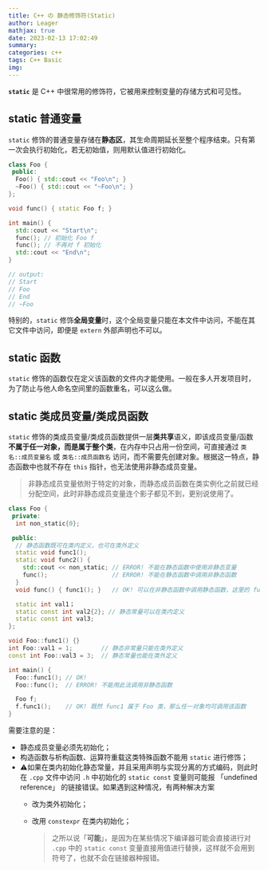 ```yaml
---
title: C++ の 静态修饰符(Static)
author: Leager
mathjax: true
date: 2023-02-13 17:02:49
summary:
categories: c++
tags: C++ Basic
img:
---
```


**`static`** 是 C++ 中很常用的修饰符，它被用来控制变量的存储方式和可见性。

<!--more-->

## static 普通变量

`static` 修饰的普通变量存储在**静态区**，其生命周期延长至整个程序结束。只有第一次会执行初始化，若无初始值，则用默认值进行初始化。

```cpp
class Foo {
 public:
  Foo() { std::cout << "Foo\n"; }
  ~Foo() { std::cout << "~Foo\n"; }
};

void func() { static Foo f; }

int main() {
  std::cout << "Start\n";
  func(); // 初始化 Foo f
  func(); // 不再对 f 初始化
  std::cout << "End\n";
}

// output:
// Start
// Foo
// End
// ~Foo
```

特别的，`static` 修饰**全局变量**时，这个全局变量只能在本文件中访问，不能在其它文件中访问，即便是 `extern` 外部声明也不可以。

## static 函数

`static` 修饰的函数仅在定义该函数的文件内才能使用。一般在多人开发项目时，为了防止与他人命名空间里的函数重名，可以这么做。

## static 类成员变量/类成员函数

`static` 修饰的类成员变量/类成员函数提供一层**类共享**语义，即该成员变量/函数**不属于任一对象，而是属于整个类**，在内存中只占用一份空间，可直接通过 `类名::成员变量名` 或 `类名::成员函数名` 访问，而不需要先创建对象。根据这一特点，静态函数中也就不存在 `this` 指针，也无法使用非静态成员变量。

> 非静态成员变量依附于特定的对象，而静态成员函数在类实例化之前就已经分配空间，此时非静态成员变量连个影子都见不到，更别说使用了。

```cpp
class Foo {
 private:
  int non_static{0};

 public:
  // 静态函数既可在类内定义，也可在类外定义
  static void func1();
  static void func2() {
    std::cout << non_static; // ERROR! 不能在静态函数中使用非静态变量
    func();                  // ERROR! 不能在静态函数中调用非静态函数
  }
  void func() { func1(); }   // OK! 可以在非静态函数中调用静态函数，这里的 func1 并不会隐式使用 this

  static int val1；
  static const int val2{2}; // 静态常量可以在类内定义
  static const int val3;
};

void Foo::func1() {}
int Foo::val1 = 1;        // 静态非常量只能在类外定义
const int Foo::val3 = 3;  // 静态常量也能在类外定义

int main() {
  Foo::func1(); // OK!
  Foo::func();  // ERROR! 不能用此法调用非静态函数

  Foo f;
  f.func1();    // OK! 既然 func1 属于 Foo 类，那么任一对象均可调用该函数
}
```

需要注意的是：

- 静态成员变量必须先初始化；
- 构造函数与析构函数、运算符重载这类特殊函数不能用 `static` 进行修饰；
- ⚠️如果在类内初始化静态常量，并且采用声明与实现分离的方式编码，则此时在 `.cpp` 文件中访问 `.h` 中初始化的 `static const` 变量则可能报 「undefined reference」 的链接错误。如果遇到这种情况，有两种解决方案
  - 改为类外初始化；
  - 改用 `constexpr` 在类内初始化；

    > 之所以说「**可能**」，是因为在某些情况下编译器可能会直接进行对 `.cpp` 中的 `static const` 变量直接用值进行替换，这样就不会用到符号了，也就不会在链接器种报错。